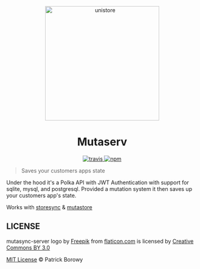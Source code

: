 
<p align="center">
  <img src="https://image.flaticon.com/icons/svg/123/123986.svg" width="300" height="300" alt="unistore">
</p>

<h1 align="center">Mutaserv</h1>

<p align="center">
  <a href="https://travis-ci.org/krzepah/mutaserv">
    <img src="https://badgen.now.sh/travis/krzepah/mutaserv" alt="travis" />
  </a>
  <a href="https://www.npmjs.org/package/mutaserv">
      <img src="https://img.shields.io/npm/v/mutaserv.svg?style=flat" alt="npm">
  </a>
</p>

> Saves your customers apps state

Under the hood it's a Polka API with JWT Authentication with support for sqlite, mysql, and postgresql.
Provided a mutation system it then saves up your customers app's state.

Works with [storesync](https://github.com/krzepah/StoreSync) & [mutastore](https://github.com/krzepah/mutastore)

## LICENSE

mutasync-server logo by [Freepik](https://www.freepik.com/) from [flaticon.com](https://www.flaticon.com) is licensed by [Creative Commons BY 3.0](http://creativecommons.org/licenses/by/3.0/)

[MIT License](https://oss.ninja/mit/krzepah) © Patrick Borowy

